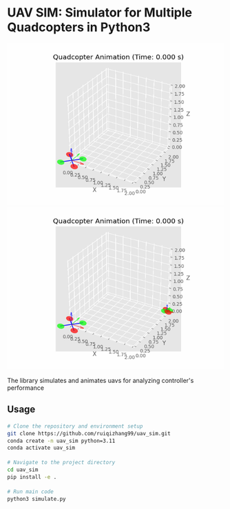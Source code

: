 # UAV SIM: Simulator for Multiple Quadcopters in Python3

![UAV Animation](data/quad_sim_animation.gif)![Multi-UAV Animation](data/multi_drones_animation.gif)

The library simulates and animates uavs for analyzing controller's performance

## Usage

```bash
# Clone the repository and environment setup
git clone https://github.com/ruiqizhang99/uav_sim.git
conda create -n uav_sim python=3.11
conda activate uav_sim

# Navigate to the project directory
cd uav_sim
pip install -e .

# Run main code
python3 simulate.py
```
